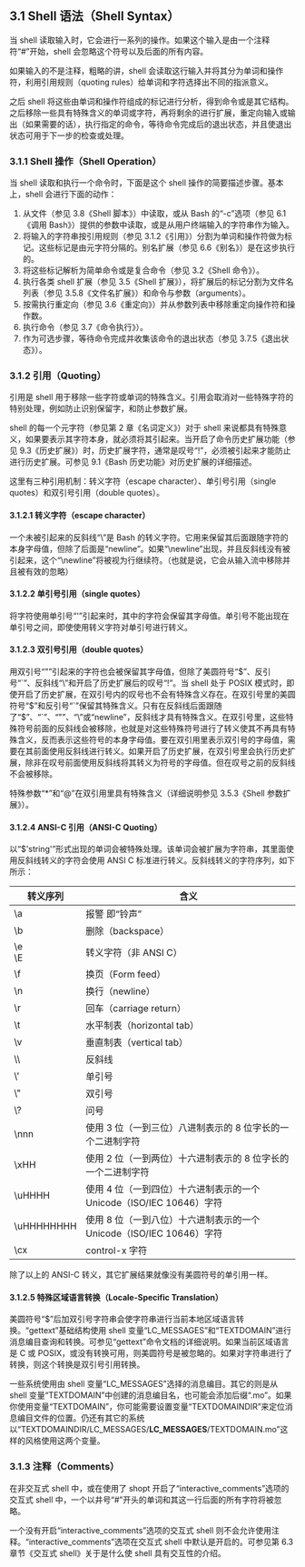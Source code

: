 ## 3.1 Shell 语法（Shell Syntax）

当 shell 读取输入时，它会进行一系列的操作。如果这个输入是由一个注释符“#”开始，shell 会忽略这个符号以及后面的所有内容。

如果输入的不是注释，粗略的讲，shell 会读取这行输入并将其分为单词和操作符，利用引用规则（quoting rules）给单词和字符选择出不同的指派意义。

之后 shell 将这些由单词和操作符组成的标记进行分析，得到命令或是其它结构。之后移除一些具有特殊含义的单词或字符，再将剩余的进行扩展，重定向输入或输出（如果需要的话），执行指定的命令，等待命令完成后的退出状态，并且使退出状态可用于下一步的检查或处理。

### 3.1.1 Shell 操作（Shell Operation）

当 shell 读取和执行一个命令时，下面是这个 shell 操作的简要描述步骤。基本上，shell 会进行下面的动作：

1. 从文件（参见 3.8《Shell 脚本》）中读取，或从 Bash 的“-c”选项（参见 6.1《调用 Bash》）提供的参数中读取，或是从用户终端输入的字符串作为输入。
2. 将输入的字符串按引用规则（参见 3.1.2《引用》）分割为单词和操作符做为标记。这些标记是由元字符分隔的。别名扩展（参见 6.6《别名》）是在这步执行的。
3. 将这些标记解析为简单命令或是复合命令（参见 3.2《Shell 命令》）。
4. 执行各类 shell 扩展（参见 3.5《Shell 扩展》），将扩展后的标记分割为文件名列表（参见 3.5.8《文件名扩展》）和命令与参数（arguments）。
5. 按需执行重定向（参见 3.6《重定向》）并从参数列表中移除重定向操作符和操作数。
6. 执行命令（参见 3.7《命令执行》）。
7. 作为可选步骤，等待命令完成并收集该命令的退出状态（参见 3.7.5《退出状态》）。

### 3.1.2 引用（Quoting）

引用是 shell 用于移除一些字符或单词的特殊含义。引用会取消对一些特殊字符的特别处理，例如防止识别保留字，和防止参数扩展。

shell 的每一个元字符（参见第 2 章《名词定义》）对于 shell 来说都具有特殊意义，如果要表示其字符本身，就必须将其引起来。当开启了命令历史扩展功能（参见 9.3《历史扩展》）时，历史扩展字符，通常是叹号“!”，必须被引起来才能防止进行历史扩展。可参见 9.1《Bash 历史功能》对历史扩展的详细描述。

这里有三种引用机制：转义字符（escape character）、单引号引用（single quotes）和双引号引用（double quotes）。

#### 3.1.2.1 转义字符（escape character）

一个未被引起来的反斜线“\”是 Bash 的转义字符。它用来保留其后面跟随字符的本身字母值，但除了后面是“newline”。如果“\newline”出现，并且反斜线没有被引起来，这个“\newline”将被视为行继续符。（也就是说，它会从输入流中移除并且被有效的忽略）

#### 3.1.2.2 单引号引用（single quotes）

将字符使用单引号“'”引起来时，其中的字符会保留其字母值。单引号不能出现在单引号之间，即使使用转义字符对单引号进行转义。

#### 3.1.2.3 双引号引用（double quotes）

用双引号“"”引起来的字符也会被保留其字母值，但除了美圆符号“\$”、反引号“\`”、反斜线“\”和开启了历史扩展后的叹号“!”。当 shell 处于 POSIX 模式时，即使开启了历史扩展，在双引号内的叹号也不会有特殊含义存在。在双引号里的美圆符号“\$”和反引号“\`”保留其特殊含义。只有在反斜线后面跟随了“$”、“`”、“"”、“\”或“newline”，反斜线才具有特殊含义。在双引号里，这些特殊符号前面的反斜线会被移除，也就是对这些特殊符号进行了转义使其不再具有特殊含义，反而表示这些符号的本身字母值。要在双引用里表示双引号的字母值，需要在其前面使用反斜线进行转义。如果开启了历史扩展，在双引号里会执行历史扩展，除非在叹号前面使用反斜线将其转义为符号的字母值。但在叹号之前的反斜线不会被移除。

特殊参数“\*”和“@”在双引用里具有特殊含义（详细说明参见 3.5.3《Shell 参数扩展》）。

#### 3.1.2.4 ANSI-C 引用（ANSI-C Quoting）

以“$'string'”形式出现的单词会被特殊处理。该单词会被扩展为字符串，其里面使用反斜线转义的字符会使用 ANSI C 标准进行转义。反斜线转义的字符序列，如下所示：

| 转义序列   | 含义                                                                 |
| ---------- | -------------------------------------------------------------------- |
| \a         | 报警 即“铃声”                                                        |
| \b         | 删除（backspace）                                                    |
| \e<br>\E   | 转义字符（非 ANSI C）                                                |
| \f         | 换页（Form feed）                                                    |
| \n         | 换行（newline）                                                      |
| \r         | 回车（carriage return）                                              |
| \t         | 水平制表（horizontal tab）                                           |
| \v         | 垂直制表（vertical tab）                                             |
| \\\\       | 反斜线                                                               |
| \\\'       | 单引号                                                               |
| \\\"       | 双引号                                                               |
| \\\?       | 问号                                                                 |
| \nnn       | 使用 3 位（一到三位）八进制表示的 8 位字长的一个二进制字符           |
| \xHH       | 使用 2 位（一到两位）十六进制表示的 8 位字长的一个二进制字符         |
| \uHHHH     | 使用 4 位（一到四位）十六进制表示的一个 Unicode（ISO/IEC 10646）字符 |
| \uHHHHHHHH | 使用 8 位（一到八位）十六进制表示的一个 Unicode（ISO/IEC 10646）字符 |
| \cx        | control-x 字符                                                       |

除了以上的 ANSI-C 转义，其它扩展结果就像没有美圆符号的单引用一样。

#### 3.1.2.5 特殊区域语言转换（Locale-Specific Translation）

美圆符号“$”后加双引号字符串会使字符串进行当前本地区域语言转换。“gettext”基础结构使用 shell 变量“LC_MESSAGES”和“TEXTDOMAIN”进行消息编目查询和转换。可参见“gettext”命令文档的详细说明。如果当前区域语言是 C 或 POSIX，或没有转换可用，则美圆符号是被忽略的。如果对字符串进行了转换，则这个转换是双引号引用转换。

一些系统使用由 shell 变量“LC_MESSAGES”选择的消息编目。其它的则是从 shell 变量“TEXTDOMAIN”中创建的消息编目名，也可能会添加后缀“.mo”。如果你使用变量“TEXTDOMAIN”，你可能需要设置变量“TEXTDOMAINDIR”来定位消息编目文件的位置。仍还有其它的系统以“TEXTDOMAINDIR/LC_MESSAGES/**LC_MESSAGES**/TEXTDOMAIN.mo”这样的风格使用这两个变量。

### 3.1.3 注释（Comments）

在非交互式 shell 中，或在使用了 shopt 开启了“interactive_comments”选项的交互式 shell 中，一个以井号“#”开头的单词和其这一行后面的所有字符将被忽略。

一个没有开启“interactive_comments”选项的交互式 shell 则不会允许使用注释。“interactive_comments”选项在交互式 shell 中默认是开启的。可参见第 6.3 章节《交互式 shell》关于是什么使 shell 具有交互性的介绍。
